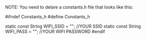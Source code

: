 NOTE: You need to delare a constants.h file that looks like this:

#ifndef Constants_h
#define Constants_h

static const String WIFI_SSID = ""; //YOUR SSID
static const String WIFI_PASS = ""; //YOUR WIFI PASSWORD
#endif
